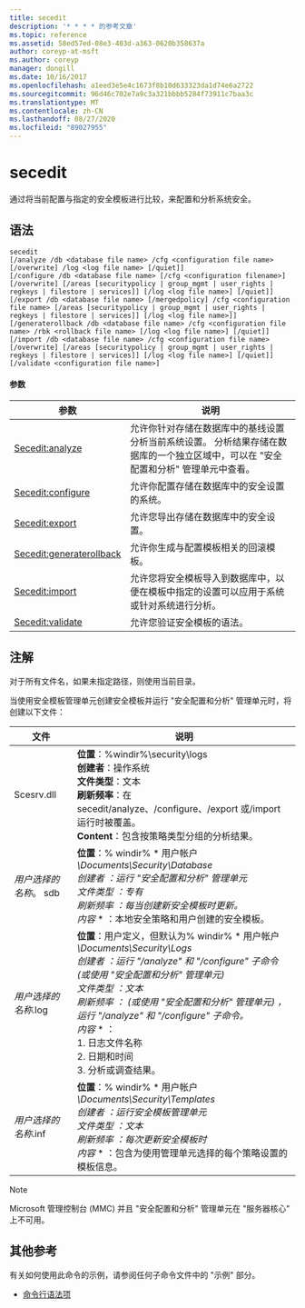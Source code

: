 ```yaml
---
title: secedit
description: '* * * * 的参考文章'
ms.topic: reference
ms.assetid: 58ed57ed-08e3-403d-a363-0620b358637a
author: coreyp-at-msft
ms.author: coreyp
manager: dongill
ms.date: 10/16/2017
ms.openlocfilehash: a1eed3e5e4c1673f8b10d633323da1d74e6a2722
ms.sourcegitcommit: 96d46c702e7a9c3a321bbbb5284f73911c7baa3c
ms.translationtype: MT
ms.contentlocale: zh-CN
ms.lasthandoff: 08/27/2020
ms.locfileid: "89027955"
---
```

# <a name="secedit"></a>secedit



通过将当前配置与指定的安全模板进行比较，来配置和分析系统安全。

## <a name="syntax"></a>语法

```
secedit
[/analyze /db <database file name> /cfg <configuration file name> [/overwrite] /log <log file name> [/quiet]]
[/configure /db <database file name> [/cfg <configuration filename>] [/overwrite] [/areas [securitypolicy | group_mgmt | user_rights | regkeys | filestore | services]] [/log <log file name>] [/quiet]]
[/export /db <database file name> [/mergedpolicy] /cfg <configuration file name> [/areas [securitypolicy | group_mgmt | user_rights | regkeys | filestore | services]] [/log <log file name>]]
[/generaterollback /db <database file name> /cfg <configuration file name> /rbk <rollback file name> [/log <log file name>] [/quiet]]
[/import /db <database file name> /cfg <configuration file name> [/overwrite] [/areas [securitypolicy | group_mgmt | user_rights | regkeys | filestore | services]] [/log <log file name>] [/quiet]]
[/validate <configuration file name>]
```

#### <a name="parameters"></a>参数

|参数|说明|
|---------|-----------|
|[Secedit:analyze](secedit-analyze.md)|允许你针对存储在数据库中的基线设置分析当前系统设置。  分析结果存储在数据库的一个独立区域中，可以在 "安全配置和分析" 管理单元中查看。|
|[Secedit:configure](secedit-configure.md)|允许你配置存储在数据库中的安全设置的系统。|
|[Secedit:export](secedit-export.md)|允许您导出存储在数据库中的安全设置。|
|[Secedit:generaterollback](secedit-generaterollback.md)|允许你生成与配置模板相关的回滚模板。|
|[Secedit:import](secedit-import.md)|允许您将安全模板导入到数据库中，以便在模板中指定的设置可以应用于系统或针对系统进行分析。|
|[Secedit:validate](secedit-validate.md)|允许您验证安全模板的语法。|

## <a name="remarks"></a>注解

对于所有文件名，如果未指定路径，则使用当前目录。

当使用安全模板管理单元创建安全模板并运行 "安全配置和分析" 管理单元时，将创建以下文件：


|           文件           |                                                                                                                                                                                                                                                               说明                                                                                                                                                                                                                                                                |
|--------------------------|------------------------------------------------------------------------------------------------------------------------------------------------------------------------------------------------------------------------------------------------------------------------------------------------------------------------------------------------------------------------------------------------------------------------------------------------------------------------------------------------------------------------------------------|
|        Scesrv.dll        |                                                                                                                             **位置**：%windir%\security\logs</br>**创建者**：操作系统</br>**文件类型**：文本</br>**刷新频率**：在 secedit/analyze、/configure、/export 或/import 运行时被覆盖。</br>**Content**：包含按策略类型分组的分析结果。                                                                                                                             |
| *用户选择的名称*。 sdb |                                                                                    **位置**：% windir% \* 用户帐户 <em> \Documents\Security\Database</br></em>*创建者* <em> ：运行 "安全配置和分析" 管理单元</br></em>*文件类型* <em> ：专有</br></em>*刷新频率* <em> ：每当创建新安全模板时更新。</br></em>*内容* \* ：本地安全策略和用户创建的安全模板。                                                                                    |
| *用户选择的名称*.log | **位置**：用户定义，但默认为% windir% \* 用户帐户 <em> \Documents\Security\Logs</br></em>*创建者* <em> ：运行 "/analyze" 和 "/configure" 子命令 (或使用 "安全配置和分析" 管理单元) </br></em>*文件类型* <em> ：文本</br></em>*刷新频率* <em> ： (或使用 "安全配置和分析" 管理单元) ，运行 "/analyze" 和 "/configure" 子命令。</br></em>*内容* \* ：</br>1. 日志文件名称</br>2. 日期和时间</br>3. 分析或调查结果。 |
| *用户选择的名称*.inf |                                                                                     **位置**：% windir% \* 用户帐户 <em> \Documents\Security\Templates</br></em>*创建者* <em> ：运行安全模板管理单元</br></em>*文件类型* <em> ：文本</br></em>*刷新频率* <em> ：每次更新安全模板时</br></em>*内容* \* ：包含为使用管理单元选择的每个策略设置的模板信息。                                                                                     |

> [!NOTE]
> Microsoft 管理控制台 (MMC) 并且 "安全配置和分析" 管理单元在 "服务器核心" 上不可用。

## <a name="additional-references"></a>其他参考

有关如何使用此命令的示例，请参阅任何子命令文件中的 "示例" 部分。
- [命令行语法项](command-line-syntax-key.md)